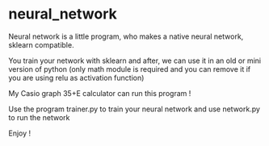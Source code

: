 # neural_network

Neural network is a little program, who makes a native neural network, sklearn compatible.

You train your network with sklearn and after, we can use it in an old or mini version of python (only math module is required and you can remove it if you are using relu as activation function)

My Casio graph 35+E calculator can run this program !


Use the program trainer.py to train your neural network and use network.py to run the network


Enjoy !